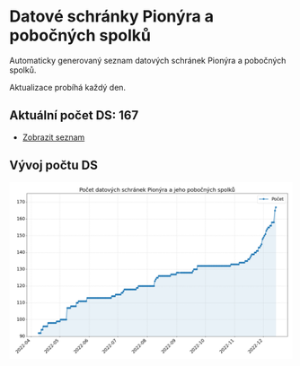 # Datové schránky Pionýra a pobočných spolků

Automaticky generovaný seznam datových schránek Pionýra a pobočných spolků.

Aktualizace probíhá každý den.

## Aktuální počet DS: 167

- [Zobrazit seznam](datovky.csv)

## Vývoj počtu DS

![Vývoj počtu datových schránek](history.png)
